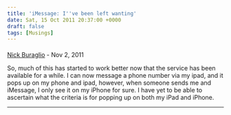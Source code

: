 ```yaml
---
title: 'iMessage: I''ve been left wanting'
date: Sat, 15 Oct 2011 20:37:00 +0000
draft: false
tags: [Musings]
---
```



#### 
[Nick Buraglio](http://www.blogger.com/profile/02818854373192493920 "noreply@blogger.com") - <time datetime="2011-11-01 18:17:59">Nov 2, 2011</time>

So, much of this has started to work better now that the service has been available for a while. I can now message a phone number via my ipad, and it pops up on my phone and ipad, however, when someone sends me and iMessage, I only see it on my iPhone for sure. I have yet to be able to ascertain what the criteria is for popping up on both my iPad and iPhone.
<hr />
